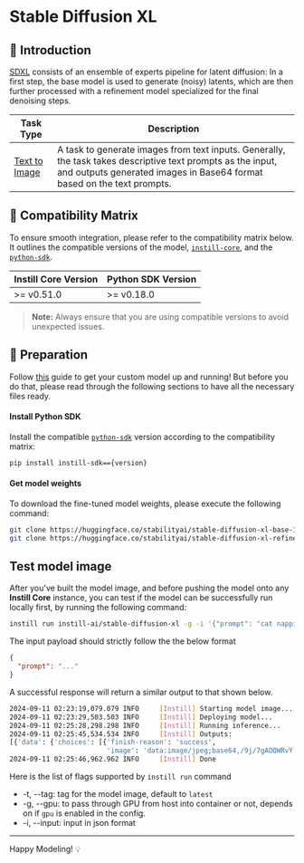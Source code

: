 # Stable Diffusion XL

## 📖 Introduction

[SDXL](https://huggingface.co/stabilityai/stable-diffusion-xl-base-1.0) consists of an ensemble of experts pipeline for latent diffusion: In a first step, the base model is used to generate (noisy) latents, which are then further processed with a refinement model specialized for the final denoising steps.

| Task Type                                                                    | Description                                                                                                                                                                           |
| ---------------------------------------------------------------------------- | ------------------------------------------------------------------------------------------------------------------------------------------------------------------------------------- |
| [Text to Image](https://www.instill-ai.dev/docs/model/ai-task#text-to-image) | A task to generate images from text inputs. Generally, the task takes descriptive text prompts as the input, and outputs generated images in Base64 format based on the text prompts. |

## 🔄 Compatibility Matrix

To ensure smooth integration, please refer to the compatibility matrix below. It outlines the compatible versions of the model, [`instill-core`](https://github.com/instill-ai/instill-core), and the [`python-sdk`](https://github.com/instill-ai/python-sdk).

| Instill Core Version | Python SDK Version |
| -------------------- | ------------------ |
| >= v0.51.0           | >= v0.18.0         |

> **Note:** Always ensure that you are using compatible versions to avoid unexpected issues.

## 🚀 Preparation

Follow [this](../README.md) guide to get your custom model up and running! But before you do that, please read through the following sections to have all the necessary files ready.

#### Install Python SDK

Install the compatible [`python-sdk`](https://github.com/instill-ai/python-sdk) version according to the compatibility matrix:

```bash
pip install instill-sdk=={version}
```

#### Get model weights

To download the fine-tuned model weights, please execute the following command:

```bash
git clone https://huggingface.co/stabilityai/stable-diffusion-xl-base-1.0
git clone https://huggingface.co/stabilityai/stable-diffusion-xl-refiner-1.0
```

## Test model image

After you've built the model image, and before pushing the model onto any **Instill Core** instance, you can test if the model can be successfully run locally first, by running the following command:

```bash
instill run instill-ai/stable-diffusion-xl -g -i '{"prompt": "cat napping"}'
```

The input payload should strictly follow the the below format

```json
{
  "prompt": "..."
}
```

A successful response will return a similar output to that shown below.

```bash
2024-09-11 02:23:19,079.079 INFO     [Instill] Starting model image...
2024-09-11 02:23:29,503.503 INFO     [Instill] Deploying model...
2024-09-11 02:25:28,298.298 INFO     [Instill] Running inference...
2024-09-11 02:25:45,534.534 INFO     [Instill] Outputs:
[{'data': {'choices': [{'finish-reason': 'success',
                        'image': 'data:image/jpeg;base64,/9j/7gAOQWRvY...'}]}}]
2024-09-11 02:25:46,962.962 INFO     [Instill] Done
```

Here is the list of flags supported by `instill run` command

- -t, --tag: tag for the model image, default to `latest`
- -g, --gpu: to pass through GPU from host into container or not, depends on if `gpu` is enabled in the config.
- -i, --input: input in json format

---

Happy Modeling! 💡
